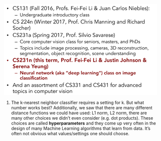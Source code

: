 ![](asset/source.png)


1. The k-nearest neighbor classifier requires a setting for k. But what number works best? Additionally, we saw that there are many different distance functions we could have used: L1 norm, L2 norm, there are many other choices we didn’t even consider (e.g. dot products). These choices are called __hyperparameters__ and they come up very often in the design of many Machine Learning algorithms that learn from data. It’s often not obvious what values/settings one should choose.
